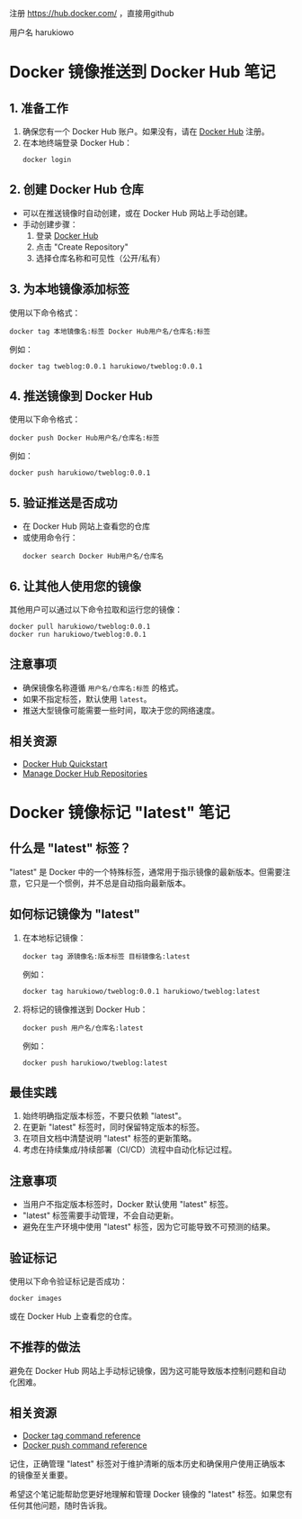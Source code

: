 注册 https://hub.docker.com/ ，直接用github

用户名 harukiowo


# Docker 镜像推送到 Docker Hub 笔记

## 1. 准备工作

1. 确保您有一个 Docker Hub 账户。如果没有，请在 [Docker Hub](https://hub.docker.com) 注册。
2. 在本地终端登录 Docker Hub：
   ```
   docker login
   ```

## 2. 创建 Docker Hub 仓库

- 可以在推送镜像时自动创建，或在 Docker Hub 网站上手动创建。
- 手动创建步骤：
  1. 登录 [Docker Hub](https://hub.docker.com)
  2. 点击 "Create Repository"
  3. 选择仓库名称和可见性（公开/私有）

## 3. 为本地镜像添加标签

使用以下命令格式：
```
docker tag 本地镜像名:标签 Docker Hub用户名/仓库名:标签
```
例如：
```
docker tag tweblog:0.0.1 harukiowo/tweblog:0.0.1
```

## 4. 推送镜像到 Docker Hub

使用以下命令格式：
```
docker push Docker Hub用户名/仓库名:标签
```
例如：
```
docker push harukiowo/tweblog:0.0.1
```

## 5. 验证推送是否成功

- 在 Docker Hub 网站上查看您的仓库
- 或使用命令行：
  ```
  docker search Docker Hub用户名/仓库名
  ```

## 6. 让其他人使用您的镜像

其他用户可以通过以下命令拉取和运行您的镜像：
```
docker pull harukiowo/tweblog:0.0.1
docker run harukiowo/tweblog:0.0.1
```

## 注意事项

- 确保镜像名称遵循 `用户名/仓库名:标签` 的格式。
- 如果不指定标签，默认使用 `latest`。
- 推送大型镜像可能需要一些时间，取决于您的网络速度。

## 相关资源

- [Docker Hub Quickstart](https://docs.docker.com/docker-hub/quickstart/)
- [Manage Docker Hub Repositories](https://docs.docker.com/docker-hub/repos/)


# Docker 镜像标记 "latest" 笔记

## 什么是 "latest" 标签？

"latest" 是 Docker 中的一个特殊标签，通常用于指示镜像的最新版本。但需要注意，它只是一个惯例，并不总是自动指向最新版本。

## 如何标记镜像为 "latest"

1. 在本地标记镜像：
   ```
   docker tag 源镜像名:版本标签 目标镜像名:latest
   ```
   例如：
   ```
   docker tag harukiowo/tweblog:0.0.1 harukiowo/tweblog:latest
   ```

2. 将标记的镜像推送到 Docker Hub：
   ```
   docker push 用户名/仓库名:latest
   ```
   例如：
   ```
   docker push harukiowo/tweblog:latest
   ```

## 最佳实践

1. 始终明确指定版本标签，不要只依赖 "latest"。
2. 在更新 "latest" 标签时，同时保留特定版本的标签。
3. 在项目文档中清楚说明 "latest" 标签的更新策略。
4. 考虑在持续集成/持续部署（CI/CD）流程中自动化标记过程。

## 注意事项

- 当用户不指定版本标签时，Docker 默认使用 "latest" 标签。
- "latest" 标签需要手动管理，不会自动更新。
- 避免在生产环境中使用 "latest" 标签，因为它可能导致不可预测的结果。

## 验证标记

使用以下命令验证标记是否成功：
```
docker images
```
或在 Docker Hub 上查看您的仓库。

## 不推荐的做法

避免在 Docker Hub 网站上手动标记镜像，因为这可能导致版本控制问题和自动化困难。

## 相关资源

- [Docker tag command reference](https://docs.docker.com/engine/reference/commandline/tag/)
- [Docker push command reference](https://docs.docker.com/engine/reference/commandline/push/)

记住，正确管理 "latest" 标签对于维护清晰的版本历史和确保用户使用正确版本的镜像至关重要。

希望这个笔记能帮助您更好地理解和管理 Docker 镜像的 "latest" 标签。如果您有任何其他问题，随时告诉我。